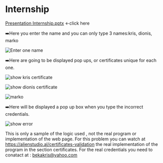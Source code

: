 
# Internship    

 [Presentation Internship.pptx](https://github.com/KRIS13-GIF/Internship/files/9031877/Presentation.Internship.pptx)   <-click here

➡️Here you enter the name and you can only type 3 names:kris, dionis, marko

![Enter one name ](https://user-images.githubusercontent.com/71281629/173231356-e1e046a1-c458-45ab-9f5a-eba28456ecb8.png)

➡️Here are going to be displayed pop ups, or certificates unique for each one.

![show kris certificate](https://user-images.githubusercontent.com/71281629/173231464-344aa22d-1b4a-4709-8b52-0ee31385e4de.png)

![show dionis certificate](https://user-images.githubusercontent.com/71281629/173231472-b9b16fe5-50df-48d5-b3ed-10134febb262.png)

![marko](https://user-images.githubusercontent.com/71281629/173231474-a9ac63cf-9c33-46e0-a0b1-d90c8c400461.png)


➡️Here will be displayed a pop up box when you type the incorrect credentials.

![show error](https://user-images.githubusercontent.com/71281629/173231506-74540a49-60ad-4add-8b94-cd2231fda4de.png)


This is only a sample of the logic used , not the real program or implementation of the web page.
For this problem you can watch at https://alienstudio.al/certificates-validation the real implementation of the program
in the section certificates. For the real credentials you need to conatact at : bekakris@yahoo.com
